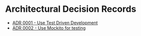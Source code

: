 # Architectural Decision Records

* [ADR 0001 - Use Test Driven Development](0001-test-driven-development.md)
* [ADR 0002 - Use Mockito for testing](0002-Mockito.md)